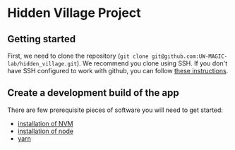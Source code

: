 # Hidden Village Project

## Getting started
First, we need to clone the repository (`git clone git@github.com:UW-MAGIC-lab/hidden_village.git`). We recommend you clone using SSH. If you don't have SSH configured to work with github, you can follow [these instructions](https://docs.github.com/en/authentication/connecting-to-github-with-ssh/generating-a-new-ssh-key-and-adding-it-to-the-ssh-agent).

## Create a development build of the app

There are few prerequisite pieces of software you will need to get started:
 - [installation of NVM](https://github.com/nvm-sh/nvm#installing-and-updating)
 - [installation of node](https://github.com/nvm-sh/nvm#usage)
 - [yarn](https://yarnpkg.com/getting-started/install)
